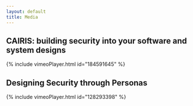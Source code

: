 ```yaml
---
layout: default
title: Media
---
```


<h2>CAIRIS: building security into your software and system designs</h2>

{% include vimeoPlayer.html id="184591645" %}

<h2>Designing Security through Personas</h2>

{% include vimeoPlayer.html id="128293398" %}
